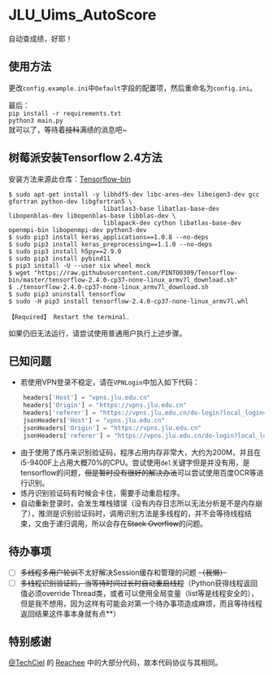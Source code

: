 # JLU_Uims_AutoScore
自动查成绩，好耶！  
## 使用方法
更改`config.example.ini`中`Default`字段的配置项，然后重命名为`config.ini`。

最后：  
`pip install -r requirements.txt`  
`python3 main.py`  
就可以了，等待着~~挂科~~满绩的消息吧~  

## 树莓派安装Tensorflow 2.4方法
安装方法来源此仓库：[Tensorflow-bin](https://github.com/PINTO0309/Tensorflow-bin)  
```sheel
$ sudo apt-get install -y libhdf5-dev libc-ares-dev libeigen3-dev gcc gfortran python-dev libgfortran5 \
                          libatlas3-base libatlas-base-dev libopenblas-dev libopenblas-base libblas-dev \
                          liblapack-dev cython libatlas-base-dev openmpi-bin libopenmpi-dev python3-dev
$ sudo pip3 install keras_applications==1.0.8 --no-deps
$ sudo pip3 install keras_preprocessing==1.1.0 --no-deps
$ sudo pip3 install h5py==2.9.0
$ sudo pip3 install pybind11
$ pip3 install -U --user six wheel mock
$ wget "https://raw.githubusercontent.com/PINTO0309/Tensorflow-bin/master/tensorflow-2.4.0-cp37-none-linux_armv7l_download.sh"
$ ./tensorflow-2.4.0-cp37-none-linux_armv7l_download.sh
$ sudo pip3 uninstall tensorflow
$ sudo -H pip3 install tensorflow-2.4.0-cp37-none-linux_armv7l.whl

【Required】 Restart the terminal.
```
如果仍旧无法运行，请尝试使用普通用户执行上述步骤。  

## 已知问题
- 若使用VPN登录不稳定，请在`VPNLogin`中加入如下代码：
```python
    headers['Host'] = "vpns.jlu.edu.cn"
    headers['Origin'] = "https://vpns.jlu.edu.cn"
    headers['referer'] = "https://vpns.jlu.edu.cn/do-login?local_login=true"
    jsonHeaders['Host'] = "vpns.jlu.edu.cn"
    jsonHeaders['Origin'] = "https://vpns.jlu.edu.cn"
    jsonHeaders['referer'] = "https://vpns.jlu.edu.cn/do-login?local_login=true"
```
- 由于使用了炼丹来识别验证码，程序占用内存非常大，大约为200M，并且在i5-9400F上占用大概70%的CPU。尝试使用`del`关键字但是并没有用，是tensorflow的问题，~~但是暂时没有很好的解决办法~~可以尝试使用百度OCR等进行识别。
- 炼丹识别验证码有时候会卡住，需要手动重启程序。  
- 自动重新登录时，会发生堆栈错误（没有内存日志所以无法分析是不是内存崩了），推测是识别验证码时，调用识别方法是多线程的，并不会等待线程结束，又由于递归调用，所以会存在~~Stack Overflow~~的问题。  

## 待办事项
- [ ] ~~多线程多用户轮训~~不太好解决Session缓存和管理的问题 ~~（我懒）~~
- [ ] ~~多线程识别验证码，当等待时间过长时自动重启线程~~（Python获得线程返回值必须override Thread类，或者可以使用全局变量（list等是线程安全的），但是我不想用，因为这样有可能会对第一个待办事项造成麻烦，而且等待线程返回结果这件事本身就有点**）

## 特别感谢
[@TechCiel](https://github.com/TechCiel) 的 [Reachee](https://github.com/TechCiel/Reachee) 中的大部分代码，故本代码协议与其相同。

